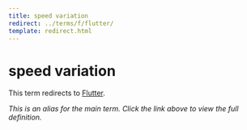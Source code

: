 ```yaml
---
title: speed variation
redirect: ../terms/f/flutter/
template: redirect.html
---
```


# speed variation

This term redirects to [Flutter](../terms/f/flutter/).

*This is an alias for the main term. Click the link above to view the full definition.*
